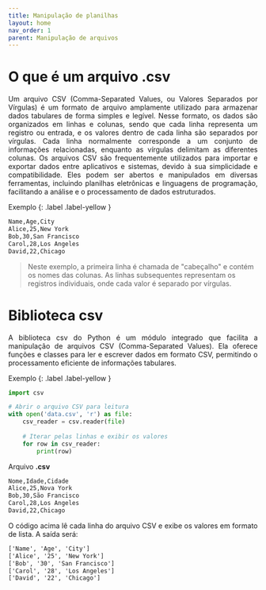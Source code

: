 ```yaml
---
title: Manipulação de planilhas
layout: home
nav_order: 1
parent: Manipulação de arquivos
---
```


<h1>O que é um arquivo .csv</h1>
<p align = "justify">
Um arquivo CSV (Comma-Separated Values, ou Valores Separados por Vírgulas) é um formato de arquivo amplamente utilizado para armazenar dados tabulares de forma simples e legível. Nesse formato, os dados são organizados em linhas e colunas, sendo que cada linha representa um registro ou entrada, e os valores dentro de cada linha são separados por vírgulas. Cada linha normalmente corresponde a um conjunto de informações relacionadas, enquanto as vírgulas delimitam as diferentes colunas. Os arquivos CSV são frequentemente utilizados para importar e exportar dados entre aplicativos e sistemas, devido à sua simplicidade e compatibilidade. Eles podem ser abertos e manipulados em diversas ferramentas, incluindo planilhas eletrônicas e linguagens de programação, facilitando a análise e o processamento de dados estruturados.
</p>

Exemplo
{: .label .label-yellow }
```cmd
Name,Age,City
Alice,25,New York
Bob,30,San Francisco
Carol,28,Los Angeles
David,22,Chicago
```
>Neste exemplo, a primeira linha é chamada de "cabeçalho" e contém os nomes das colunas. As linhas subsequentes representam os registros individuais, onde cada valor é separado por vírgulas.

<h1>Biblioteca csv</h1>
<p align ="justify">
A biblioteca csv do Python é um módulo integrado que facilita a manipulação de arquivos CSV (Comma-Separated Values). Ela oferece funções e classes para ler e escrever dados em formato CSV, permitindo o processamento eficiente de informações tabulares.
</p>

Exemplo
{: .label .label-yellow }
```python
import csv

# Abrir o arquivo CSV para leitura
with open('data.csv', 'r') as file:
    csv_reader = csv.reader(file)
    
    # Iterar pelas linhas e exibir os valores
    for row in csv_reader:
        print(row)
```

<p align = "justify">
Arquivo <b>.csv</b>
</p>

```cmd
Nome,Idade,Cidade
Alice,25,Nova York
Bob,30,São Francisco
Carol,28,Los Angeles
David,22,Chicago
```

<p align = "justify">
O código acima lê cada linha do arquivo CSV e exibe os valores em formato de lista. A saída será:
</p>

```cmd
['Name', 'Age', 'City']
['Alice', '25', 'New York']
['Bob', '30', 'San Francisco']
['Carol', '28', 'Los Angeles']
['David', '22', 'Chicago']
```
